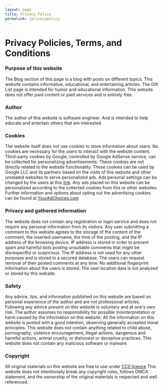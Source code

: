 ```yaml
---
layout: page
title: Privacy Policy
permalink: /privacypolicy
---
```


# Privacy Policies, Terms, and Conditions

### Purpose of this website
The Blog section of this page is a blog with posts on different topics. This website contains informative, educational, and entertaining articles. The Gift List page is intended for humor and educational information. This website does not offer paid content or paid services and is entirely free.

### Author
The author of this website is software engineer. And is intended to help educate and entertain others that are interested.


### Cookies
The website itself does not use cookies to store information about users. No cookies are necessary for the users to interact with the website content. Third-party cookies by Google, controlled by Google AdSense service, can be collected for personalizing advertisements. These cookies are not directly related to the website functionality. These cookies can be used by Google LLC and its partners based on the visits of this website and other unrelated websites to serve personalized ads. Ads personal settings can be changed by the users at this [link](https://myadcenter.google.com/personalizationoff?sasb=true&ref=ad-settings). Any ads placed on this website can be personalized according to the collected cookies from this or other websites. Further information and options about opting out the advertising cookies can be found at [YourAdChoices.com](https://youradchoices.com/)

### Privacy and gathered information
The website does not contain any registration or login service and does not require any personal information from its visitors. Any user submitting a comment to this website agrees to the storage of the content of the comment, the inserted username, the time of the posting, and the IP address of the browsing device. IP address is stored in order to prevent spam and harmful bots posting unsuitable comments that might be disrespectful or suspicious. The IP address is not used for any other purposes and is stored in a secured database. The users can request removal of their posted comments at any time. No additional fingerprint information about the users is stored. The user location data is not analyzed or stored by this website.

### Safety
Any advice, tips, and information published on this website are based on personal experience of the author and are not professional articles. Following any advice present on this website is voluntary and at one's own risk. The author assumes no responsibility for possible misinterpretation or harm caused by the information on this website. All the information on this website is posted with a good intention, observing generally accepted moral principles. This website does not contain anything related to child abuse, pornography, violence encouragement, illegal actions, dangerous and harmful actions, animal cruelty, or dishonest or deceptive practices. This website does not contain any malicious software or malware.

### Copyright
All original materials on this website are free to use under [CC0 licence](https://creativecommons.org/publicdomain/zero/1.0/) This website does not intentionally break any copyright rules, follows DMCA statement, and the ownership of the original materials is respected and well referenced.
